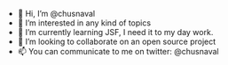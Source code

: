 - 👋 Hi, I’m @chusnaval
- 👀 I’m interested in any kind of topics
- 🌱 I’m currently learning JSF, I need it to my day work.
- 💞️ I’m looking to collaborate on an open source project
- 📫 You can communicate to me on twitter: @chusnaval

<!---
chusnaval/chusnaval is a ✨ special ✨ repository because its `README.md` (this file) appears on your GitHub profile.
You can click the Preview link to take a look at your changes.
--->
